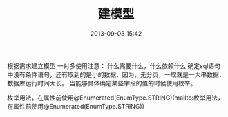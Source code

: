 ﻿---
layout: post
title: 建模型
date: 2013-09-03 15:42
categories: [Java Web, java]
tags: []
---
根据需求建立模型
一对多使用注意：
什么需要什么，什么依赖什么
确定sql语句中没有条件语句，还有取到的是小的数据，因为，无分页，一取就是一大串数据，数据库运行时间太长。
当能够具体确定某些字段的值的时候使用枚举。

枚举用法，在属性前使用@Enumerated(EnumType.STRING)(mailto:枚举用法，在属性前使用@Enumerated(EnumType.STRING))